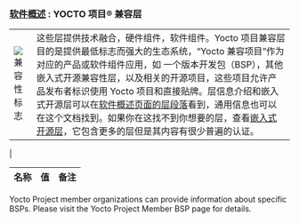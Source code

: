 ### [软件概述][1] : **YOCTO 项目® 兼容层**

|||
|--|-|
|![兼容性标志][2]   | 这些层提供技术融合，硬件组件，软件组件。Yocto 项目兼容层目的是提供最低标志而强大的生态系统，“Yocto 兼容项目”作为对应的产品或软件组件应用，如 一个版本开发包（BSP），其他嵌入式开源兼容性层，以及相关的开源项目，这些项目允许产品发布者标识使用 Yocto 项目和直接贴牌。层信息介绍和嵌入式开源层可以在[软件概述页面的层段落][3]看到，通用信息也可以在这个文档找到。如果你在这找不到你想要的层，查看[嵌入式开源层][4]，它包含更多的层但是其内容有很少普遍的认证。
|

<table>
    <thead>
        <tr>
            <th>名称</th>
            <th>值</th>
            <th>备注</th>
        </tr>
    </thead>
    <tbody>
       <!-- 省略 tbody 内容 -->
    </tbody>
</table>

Yocto Project member organizations can provide information about specific BSPs. Please visit the Yocto Project Member BSP page for details.


[1]: https://github.com/guevaraya/Yocto_doc/blob/master/software-overview/software-overview.md
[2]: https://www.yoctoproject.org/wp-content/uploads/2018/03/Yocto-Badge-Update-Participant-2018.png
[3]: https://www.yoctoproject.org/software-overview/
[4]: http://layers.openembedded.org/
[5]: https://www.yoctoproject.org/software-overview/layers/bsps/?release=All&title
